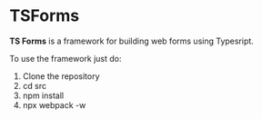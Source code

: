 # TSForms

**TS Forms** is a framework for building web forms using Typesript.

To use the framework just do:
1. Clone the repository
2. cd src
3. npm install
4. npx webpack -w